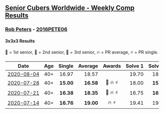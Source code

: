 <style>table {white-space: nowrap;}</style>

## [Senior Cubers Worldwide - Weekly Comp Results](/scw-comp/results/)
### [Rob Peters](README.md) - [2016PETE06](https://www.worldcubeassociation.org/persons/2016PETE06?event=333)
#### 3x3x3 Results

<span style="white-space: nowrap;">🥇 = 1st senior</span>, <span style="white-space: nowrap;">🥈 = 2nd senior</span>, <span style="white-space: nowrap;">🥉 = 3rd senior</span>, <span style="white-space: nowrap;">🔥 = PR average</span>, <span style="white-space: nowrap;">⚡ = PR single</span>.

| Date | Age | Single | Average | Awards | Solve 1 | Solve 2 | Solve 3 | Solve 4 | Solve 5 | Video |
| :--: | :--: | --: | --: | :--: | --: | --: | --: | --: | --: | :-- |
| [2020-08-04](../../results/2020-08-04/333.md) | 40+ | 16.97 | 18.57 |  | 19.70 | 18.05 | 18.46 | 16.97 | 19.19 | [Desktop](https://www.facebook.com/667027593/videos/10158626415757594) / [Mobile](https://m.facebook.com/667027593/videos/10158626415757594) |
| [2020-07-28](../../results/2020-07-28/333.md) | 40+ | **15.00** | **16.58** | 🥈 🔥 ⚡ | 18.00 | **15.00** | 15.16 | 18.24 | 16.59 | [Desktop](https://www.facebook.com/667027593/videos/10158606805177594) / [Mobile](https://m.facebook.com/667027593/videos/10158606805177594) |
| [2020-07-21](../../results/2020-07-21/333.md) | 40+ | **16.38** | **18.35** | 🥉 🔥 ⚡ | 16.75 | **16.38** | 20.44 | 17.85 | 21.06 | [Desktop](https://www.facebook.com/667027593/videos/10158586361642594) / [Mobile](https://m.facebook.com/667027593/videos/10158586361642594) |
| [2020-07-14](../../results/2020-07-14/333.md) | 40+ | **16.76** | **19.00** | 🔥 ⚡ | 19.41 | 19.63 | **16.76** | 17.97 | 20.20 | [Desktop](https://www.facebook.com/events/1157754364595802/permalink/1158150481222857) / [Mobile](https://m.facebook.com/events/1157754364595802?view=permalink&id=1158150481222857) |


<!-- Global site tag (gtag.js) - Google Analytics -->
<script async src="https://www.googletagmanager.com/gtag/js?id=UA-86348435-3"></script>
<script>window.dataLayer = window.dataLayer || []; function gtag() {dataLayer.push(arguments);} gtag('js', new Date()); gtag('config', 'UA-86348435-3');</script>
